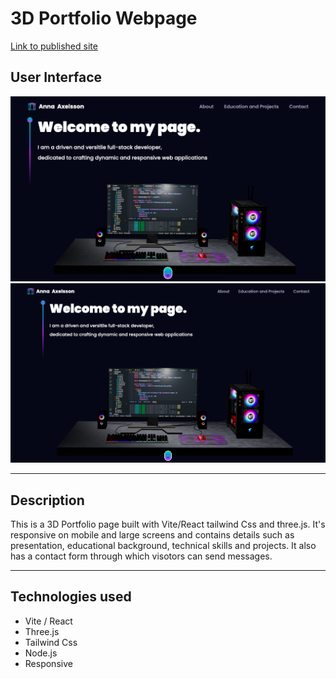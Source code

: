 # 3D Portfolio Webpage

[Link to published site](https://annaaxelsson.com/)

## User Interface

![User Interface](user-interface.png)
![User Interface](user-interface1.png)

---

## Description

This is a 3D Portfolio page built with Vite/React tailwind Css and three.js. It's responsive on mobile and large screens and contains details such as presentation, educational background, technical skills and projects. It also has a contact form through which visotors can send messages. 

---

## Technologies used

- Vite / React
- Three.js
- Tailwind Css
- Node.js
- Responsive
